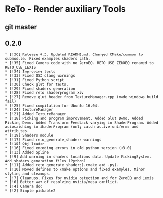 # ReTo - Render auxiliary Tools

## git master

## 0.2.0
	* [!36] Release 0.3. Updated README.md. Changed CMake/common to submodule. Fixed examples shaders path.
	* [!35] Fixed Camera code with no ZeroEQ. RETO_USE_ZEROEQ renamed to RETO_USE_LEXIS
	* [!34] Improving tests
	* [!33] Fixed OSX clang warnings
	* [!31] Fixed Python script
	* [!30] Check glut for tests.
	* [!29] Fixed shaders generation
	* [!28] Fixed reto shaderprogram xiv
	* [!27] Remove glut header from TextureManager.cpp (made windows build fail)
	* [!25] Fixed compilation for Ubuntu 16.04.
	* [!24] textureManager
	* [!21] Added TextureManager
	* [!18] Picking and program improvement. Added Glut Demo. Added Picking Demo. Added Transform Feedback varying in ShaderProgram. Added autocatching to ShaderProgram (only catch active uniforms and attributes.
	* [!19] Shaders module
	* [!17] Fixed reto_generate_shaders warnings
	* [!15] Obj loader
	* [!16] Fixed encoding errors in old python version (<3.0)
	* [!13] Added Spline
	* [!9] Add warning in shaders locations data, Update PickingSystem. Add shaders generation files (Python)
	* [!11] Added reto_generate_shaders(.cmake and .py).
	* [!10] Moved defines to cmake options and fixed examples. Minor styling and cleanups.
	* [!7] Cleanups. Fixes for nvidia detection and for ZeroEQ and Lexis
	* [!6] Better way of resolving nvidia/mesa conflict.
	* [!4] Camera doc
	* [!2] Simple pickable2
